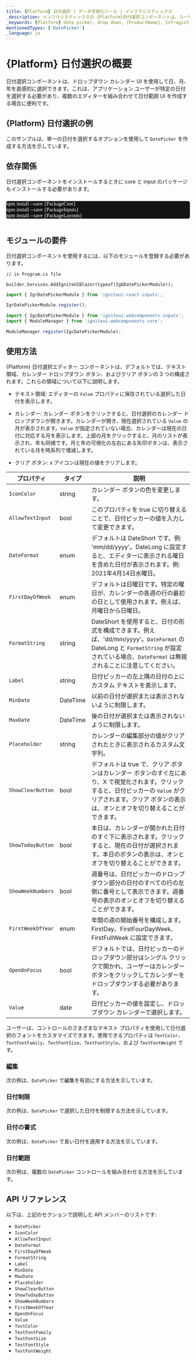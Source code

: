 ```yaml
---
title: {Platform} 日付選択 | データ可視化ツール | インフラジスティックス
_description: インフラジスティックスの {Platform}日付選択コンポーネントは、ユーザーの日付選択を支援します。{ProductName} でグラフと視覚化を改善します!
_keywords: {Platform} date picker, drop down, {ProductName}, Infragistics, 日付選択, ドロップダウン, インフラジスティックス
mentionedTypes: ['DatePicker']
_language: ja
---
```

# {Platform} 日付選択の概要

日付選択コンポーネントは、ドロップダウン カレンダー UI を使用して日、月、年を直感的に選択できます。これは、アプリケーション ユーザーが特定の日付を選択する必要があり、複数のエディターを組み合わせて日付範囲 UI を作成する場合に便利です。

## {Platform} 日付選択の例

このサンプルは、単一の日付を選択するオプションを使用して `DatePicker` を作成する方法を示しています。

<code-view style="height: 350px"
           data-demos-base-url="{environment:dvDemosBaseUrl}"
           iframe-src="{environment:dvDemosBaseUrl}/editors/date-picker-overview"
           alt="{Platform} 日付選択の例"
           github-src="editors/date-picker/overview">
</code-view>

<!-- React, WebComponents -->
## 依存関係
日付選択コンポーネントをインストールするときに core と input のパッケージもインストールする必要があります。

<pre style="background:#141414;color:white;display:inline-block;padding:16x;margin-top:10px;font-family:'Consolas';border-radius:5px;width:100%">
npm install --save {PackageCore}
npm install --save {PackageInputs}
npm install --save {PackageLayouts}
</pre>
<!-- end: React, WebComponents -->

## モジュールの要件

日付選択コンポーネントを使用するには、以下のモジュールを登録する必要があります。



```razor
// in Program.cs file

builder.Services.AddIgniteUIBlazor(typeof(IgbDatePickerModule));
```

```ts
import { IgrDatePickerModule } from 'igniteui-react-inputs';

IgrDatePickerModule.register();
```

```ts
import { IgcDatePickerModule } from 'igniteui-webcomponents-inputs';
import { ModuleManager } from 'igniteui-webcomponents-core';

ModuleManager.register(IgcDatePickerModule);
```

<div class="divider--half"></div>

## 使用方法

{Platform} 日付選択エディター コンポーネントは、デフォルトでは、テキスト領域、カレンダー ドロップダウン ボタン、およびクリア ボタンの 3 つの構成されます。これらの領域について以下に説明します。

- テキスト領域: エディターの `Value` プロパティに保存されている選択した日付を表示します。

- カレンダー: カレンダー ボタンをクリックすると、日付選択のカレンダー ドロップダウンが開きます。カレンダーが開き、現在選択されている `Value` の月が表示されます。`Value` が指定されていない場合、カレンダーは現在の日付に対応する月を表示します。上部の月をクリックすると、月のリストが表示され、年も同様です。月と年の可視化の左右にある矢印ボタンは、表示されている月を時系列で増減します。

- クリア ボタン: x アイコンは現在の値をクリアします。

プロパティ | タイプ | 説明
---------|------|------------
`IconColor` | string | カレンダー ボタンの色を変更します。
`AllowTextInput`  |  bool   |  このプロパティを true に切り替えることで、日付ピッカーの値を入力して変更できます。
`DateFormat` | enum | デフォルトは DateShort です。例: 'mm/dd/yyyy'。DateLong に設定すると、エディターに表示される曜日を含めた日付が表示されます。例: 2021年4月14日水曜日。
`FirstDayOfWeek` | enum | デフォルトは日曜日です。特定の曜日が、カレンダーの各週の行の最初の日として使用されます。例えば、月曜日から日曜日。
`FormatString` | string  | DateShort を使用すると、日付の形式を構成できます。例えば、'dd/mm/yyyy'。`DateFormat` の DateLong と `FormatString` が設定されている場合、`DateFormat` は無視されることに注意してください。
`Label`  |  string | 日付ピッカーの左上隅の日付の上にカスタム テキストを表示します。
`MinDate` | DateTime | 以前の日付が選択または表示されないように制限します。
`MaxDate` | DateTime | 後の日付が選択または表示されないように制限します。
`Placeholder` | string  |  カレンダーの編集部分の値がクリアされたときに表示されるカスタム文字列。
`ShowClearButton` | bool  |  デフォルトは true で、クリア ボタンはカレンダー ボタンのすぐ左にあり、X で視覚化されます。クリックすると、日付ピッカーの `Value` がクリアされます。クリア ボタンの表示は、オンとオフを切り替えることができます。
`ShowTodayButton`| bool  |  本日は、カレンダーが開かれた日付のすぐ下に表示されます。クリックすると、現在の日付が選択されます。本日のボタンの表示は、オンとオフを切り替えることができます。
`ShowWeekNumbers` | bool | 週番号は、日付ピッカーのドロップダウン部分の日付のすべての行の左側に番号として表示できます。週番号の表示のオンとオフを切り替えることができます。
`FirstWeekOfYear` | enum | 年間の週の開始番号を構成します。FirstDay、FirstFourDayWeek、FirstFullWeek に設定できます。
`OpenOnFocus` | bool | デフォルトでは、日付ピッカーのドロップダウン部分はシングル クリックで開かれ、ユーザーはカレンダー ボタンをクリックしてカレンダーをドロップダウンする必要があります。
`Value` | date | 日付ピッカーの値を設定し、ドロップダウン カレンダーで選択します。

ユーザーは、コントロールのさまざまなテキスト プロパティを使用して日付選択のフォントをカスタマイズできます。使用できるプロパティは `TextColor`、`TextFontFamily`、`TextFontSize`、`TextFontStyle`、および `TextFontWeight` です。

### 編集

次の例は、`DatePicker` で編集を有効にする方法を示しています。

<code-view style="height: 300px"
           data-demos-base-url="{environment:dvDemosBaseUrl}"
           iframe-src="{environment:dvDemosBaseUrl}/editors/date-picker-editing"
           alt="{Platform} Date Picker 編集の例"
           github-src="editors/date-picker/editing">
</code-view>

<div class="divider--half"></div>

### 日付制限

次の例は、`DatePicker` で選択した日付を制限する方法を示しています。

<code-view style="height: 360px"
           data-demos-base-url="{environment:dvDemosBaseUrl}"
           iframe-src="{environment:dvDemosBaseUrl}/editors/date-picker-date-limits"
           alt="{Platform} Date Picker 日付制限の例"
           github-src="editors/date-picker/date-limits">
</code-view>

<div class="divider--half"></div>

### 日付の書式

次の例は、`DatePicker` で長い日付を適用する方法を示しています。

<code-view style="height: 350px"
           data-demos-base-url="{environment:dvDemosBaseUrl}"
           iframe-src="{environment:dvDemosBaseUrl}/editors/date-picker-format"
           alt="{Platform} Date Picker 書式の例"
           github-src="editors/date-picker/format">
</code-view>

<div class="divider--half"></div>

### 日付範囲

次の例は、複数の `DatePicker` コントロールを組み合わせる方法を示しています。

<code-view style="height: 300px"
           data-demos-base-url="{environment:dvDemosBaseUrl}"
           iframe-src="{environment:dvDemosBaseUrl}/editors/date-picker-range"
           alt="{Platform} Date Picker 日付範囲の例"
           github-src="editors/date-picker/range">
</code-view>

<div class="divider--half"></div>

## API リファレンス

以下は、上記のセクションで説明した API メンバーのリストです:

- `DatePicker`
- `IconColor`
- `AllowTextInput`
- `DateFormat`
- `FirstDayOfWeek`
- `FormatString`
- `Label`
- `MinDate`
- `MaxDate`
- `Placeholder`
- `ShowClearButton`
- `ShowTodayButton`
- `ShowWeekNumbers`
- `FirstWeekOfYear`
- `OpenOnFocus`
- `Value`
- `TextColor`
- `TextFontFamily`
- `TextFontSize`
- `TextFontStyle`
- `TextFontWeight`
